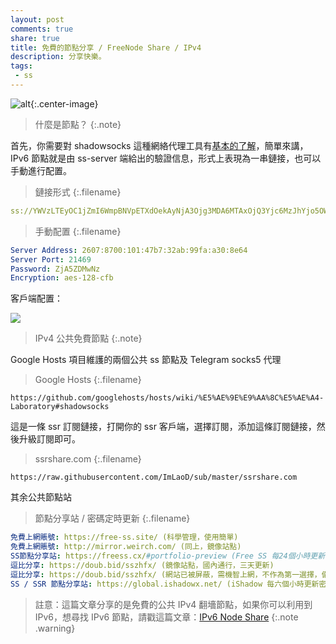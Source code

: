 ```yaml
---
layout: post
comments: true
share: true
title: 免費的節點分享 / FreeNode Share / IPv4
description: 分享快樂。
tags:
 - ss
---
```


![alt](http://telegra.ph/file/926d3c4d491a1feb577f4.jpg){:.center-image}

> 什麼是節點？
{:.note}

首先，你需要對 shadowsocks 這種網絡代理工具有[基本的了解](https://vc2tea.com/whats-shadowsocks/)，簡單來講，IPv6 節點就是由 ss-server 端給出的驗證信息，形式上表現為一串鏈接，也可以手動進行配置。

> 鏈接形式
{:.filename}
```yml
ss://YWVzLTEyOC1jZmI6WmpBNVpETXdOekAyNjA3Ojg3MDA6MTAxOjQ3Yjc6MzJhYjo5OWZhOmEzMDo4ZTY0OjIxNDY5
```

> 手動配置
{:.filename}
```yml
Server Address: 2607:8700:101:47b7:32ab:99fa:a30:8e64
Server Port: 21469
Password: ZjA5ZDMwNz
Encryption: aes-128-cfb
```

客戶端配置：

![](http://telegra.ph/file/f17567e9fdca7ca96926b.png)

> IPv4 公共免費節點
{:.note}

Google Hosts 項目維護的兩個公共 ss 節點及 Telegram socks5 代理

> Google Hosts
{:.filename}
```
https://github.com/googlehosts/hosts/wiki/%E5%AE%9E%E9%AA%8C%E5%AE%A4-Laboratory#shadowsocks
```

這是一條 ssr 訂閱鏈接，打開你的 ssr 客戶端，選擇訂閱，添加這條訂閱鏈接，然後升級訂閱即可。

> ssrshare.com
{:.filename}
```
https://raw.githubusercontent.com/ImLaoD/sub/master/ssrshare.com
```

其余公共節點站

> 節點分享站 / 密碼定時更新
{:.filename}
```yml
免費上網賬號: https://free-ss.site/ (科學管理，使用簡單)
免費上網賬號: http://mirror.weirch.com/ (同上，鏡像站點)
SS節點分享站: https://freess.cx/#portfolio-preview (Free SS 每24個小時更新密碼)
逗比分享: https://doub.bid/sszhfx/ (鏡像站點，國內通行，三天更新)
逗比分享: https://doub.bid/sszhfx/ (網站已被屏蔽，需機智上網，不作為第一選擇，備用)
SS / SSR 節點分享站: https://global.ishadowx.net/ (iShadow 每六個小時更新密碼，速度快)
```

> 註意：這篇文章分享的是免費的公共 IPv4 翻墻節點，如果你可以利用到 IPv6，想尋找 IPv6 節點，請戳這篇文章：[IPv6 Node Share](http://test007.gq/IPV6-node)
{:.note .warning}